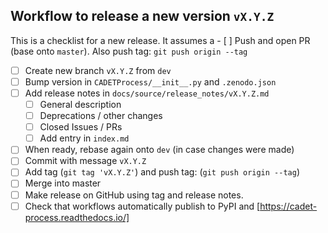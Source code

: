 ## Workflow to release a new version `vX.Y.Z`
This is a checklist for a new release.
It assumes a - [ ] Push and open PR (base onto `master`). Also push tag: `git push origin --tag`

- [ ] Create new branch `vX.Y.Z` from `dev`
- [ ] Bump version in `CADETProcess/__init__.py` and `.zenodo.json`
- [ ] Add release notes in `docs/source/release_notes/vX.Y.Z.md`
  - [ ] General description
  - [ ] Deprecations / other changes
  - [ ] Closed Issues / PRs
  - [ ] Add entry in `index.md`
- [ ] When ready, rebase again onto `dev` (in case changes were made)
- [ ] Commit with message `vX.Y.Z`
- [ ] Add tag (`git tag 'vX.Y.Z'`) and push tag: (`git push origin --tag`)
- [ ] Merge into master
- [ ] Make release on GitHub using tag and release notes.
- [ ] Check that workflows automatically publish to PyPI and [https://cadet-process.readthedocs.io/]
